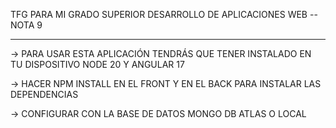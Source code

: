 TFG PARA MI GRADO SUPERIOR DESARROLLO DE APLICACIONES WEB -- NOTA 9

------------------------------------------------

-> PARA USAR ESTA APLICACIÓN TENDRÁS QUE TENER INSTALADO EN TU DISPOSITIVO NODE 20 Y ANGULAR 17

-> HACER NPM INSTALL EN EL FRONT Y EN EL BACK PARA INSTALAR LAS DEPENDENCIAS

-> CONFIGURAR CON LA BASE DE DATOS MONGO DB ATLAS O LOCAL
